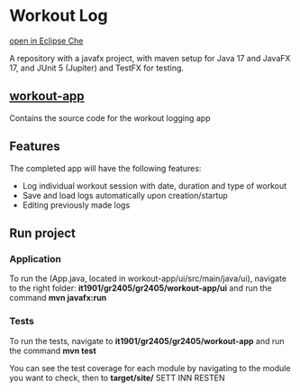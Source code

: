
# Workout Log

[open in Eclipse Che](https://che.stud.ntnu.no/#https://gitlab.stud.idi.ntnu.no/it1901/gr2405/gr2405/workout-app?new)

A repository with a javafx project, with maven setup for Java 17 and JavaFX 17, and JUnit 5 (Jupiter) and TestFX for testing.

## [workout-app](/workout-app/)

Contains the source code for the workout logging app

## Features

The completed app will have the following features:

- Log individual workout session with date, duration and type of workout
- Save and load logs automatically upon creation/startup
- Editing previously made logs

## Run project

### Application

To run the  (App.java, located in workout-app/ui/src/main/java/ui), navigate to the right folder: **it1901/gr2405/gr2405/workout-app/ui** and run the command **mvn javafx:run**

### Tests

To run the tests, navigate to **it1901/gr2405/gr2405/workout-app** and run the command **mvn test**

You can see the test coverage for each module by navigating to the module you want to check, then to **target/site/** SETT INN RESTEN
